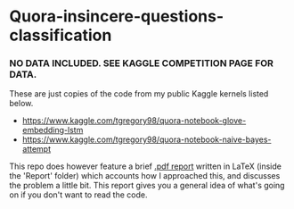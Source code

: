 # Quora-insincere-questions-classification

### NO DATA INCLUDED. SEE KAGGLE COMPETITION PAGE FOR DATA.
These are just copies of the code from my public Kaggle kernels listed below.

- https://www.kaggle.com/tgregory98/quora-notebook-glove-embedding-lstm
- https://www.kaggle.com/tgregory98/quora-notebook-naive-bayes-attempt

This repo does however feature a brief [.pdf report](https://github.com/tgregory98/Quora-insincere-questions-classification/blob/master/Report/Report.pdf) written in LaTeX (inside the 'Report' folder) which accounts how I approached this, and discusses the problem a little bit. This report gives you a general idea of what's going on if you don't want to read the code.
